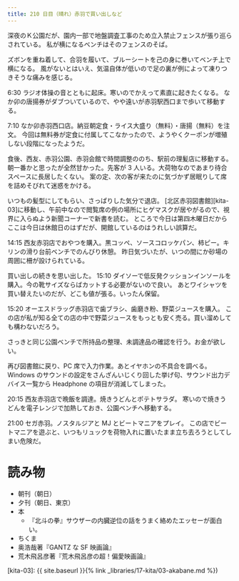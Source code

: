 ```yaml
---
title: 210 日目（晴れ）赤羽で買い出しなど
---
```


深夜のＫ公園だが、園内一部で地盤調査工事のため立入禁止フェンスが張り巡らされている。
私が横になるベンチはそのフェンスのそば。

ズボンを重ね着して、合羽を履いて、ブルーシートを己の身に巻いてベンチ上で横になる。
風がないとはいえ、気温自体が低いので足の裏が例によって凍りつきそうな痛みを感じる。

6:30 ラジオ体操の音とともに起床。寒いのでかえって素直に起きたくなる。
なか卯の唐揚券がダブついているので、やや遠いが赤羽駅西口まで歩いて移動する。

7:10 なか卯赤羽西口店。納豆朝定食・ライス大盛り（無料）・唐揚（無料）を注文。
今回は無料券が定食に付属してこなかったので、ようやくクーポンが増殖しない段階になったようだ。

食後、西友、赤羽公園、赤羽会館で時間調整ののち、駅前の理髪店に移動する。
朝一番かと思ったが全然甘かった。先客が 3 人いる。大荷物なのであまり待合スペースに長居したくない。
案の定、次の客が来たのに気づかず居眠りして席を詰めそびれて迷惑をかける。

いつもの髪型にしてもらい、さっぱりした気分で退店。
[北区赤羽図書館][kita-03]に移動し、午前中なので閲覧席の例の場所にヒゲマスクが居やがるので、視界に入らぬよう新聞コーナーで新書を読む。
ところで今日は第四木曜日だからここは今日は休館日のはずだが、開館しているのはうれしい誤算だ。

14:15 西友赤羽店でおやつを購入。黒コッペ、ソースコロッケパン、柿ピー。キリンの滑り台前ベンチでのんびり休憩。
昨日気づいたが、いつの間にか砂場の周囲に柵が設けられている。

買い出しの続きを思い出した。
15:10 ダイソーで低反発クッションインソールを購入。今の靴サイズならばカットする必要がないので良い。
あとワイシャツを買い替えたいのだが、どこも値が張る。いったん保留。

15:20 オーエスドラッグ赤羽店で歯ブラシ、歯磨き粉、野菜ジュースを購入。
この店が私が知る全ての店の中で野菜ジュースをもっとも安く売る。買い溜めしても構わないだろう。

さっきと同じ公園ベンチで所持品の整理、未調達品の確認を行う。お金が欲しい。

再び図書館に戻り、PC 席で入力作業。あとイヤホンの不具合を調べる。
Windows のサウンドの設定をさんざんいじくり回した挙げ句、サウンド出力デバイス一覧から Headphone の項目が消滅してしまった。

20:15 西友赤羽店で晩飯を調達。焼きうどんとポテトサラダ。
寒いので焼きうどんを電子レンジで加熱しておき、公園ベンチへ移動する。

21:00 セガ赤羽。ノスタルジアと MJ とビートマニアをプレイ。
この店でビートマニアを遊ぶと、いつもリュックを荷物入れに置いたまま立ち去ろうとしてしまい危険だ。

# 読み物

* 朝刊（朝日）
* 夕刊（朝日、東京）
* 本
  * 『北斗の拳』サウザーの内臓逆位の話をうまく絡めたエッセーが面白い。
* ちくま
* 奥浩哉著『GANTZ な SF 映画論』
* 荒木飛呂彦著『荒木飛呂彦の超！偏愛映画論』

[kita-03]: {{ site.baseurl }}{% link _libraries/17-kita/03-akabane.md %})
